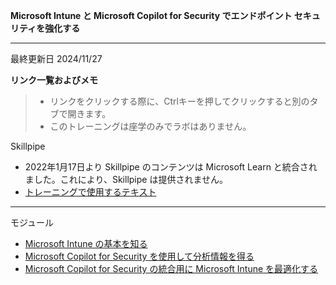 **Microsoft Intune と Microsoft Copilot for Security でエンドポイント セキュリティを強化する**
***

最終更新日 2024/11/27

**リンク一覧およびメモ**

 > - リンクをクリックする際に、Ctrlキーを押してクリックすると別のタブで開きます。
 > - このトレーニングは座学のみでラボはありません。

Skillpipe

- 2022年1月17日より Skillpipe のコンテンツは Microsoft Learn と統合されました。これにより、Skillpipe は提供されません。
- [トレーニングで使用するテキスト](https://learn.microsoft.com/ja-jp/training/paths/enhance-endpoint-security-microsoft-intune-copilot/)

***
モジュール
- [Microsoft Intune の基本を知る](https://learn.microsoft.com/ja-jp/training/modules/discover-microsoft-intune-essentials/)
- [Microsoft Copilot for Security を使用して分析情報を得る](https://learn.microsoft.com/ja-jp/training/modules/unlock-insights-microsoft-copilot-security/)
- [Microsoft Copilot for Security の統合用に Microsoft Intune を最適化する](https://learn.microsoft.com/ja-jp/training/modules/optimize-microsoft-intune-microsoft-copilot-security-integration/)